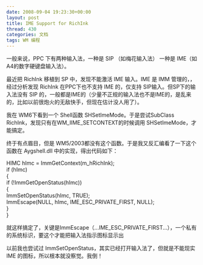 ```yaml
---
date: 2008-09-04 19:23:30+00:00
layout: post
title: IME Support for RichInk
thread: 430
categories: 文档
tags: WM 编程
---
```


一般来说，PPC 下有两种输入法，一种是 SIP （如梅花输入法） 一种是 IME（如A4的数字硬键盘输入法）。  
  
最近把 RichInk 移植到 SP 中，发现不能激活 IME 输入。IME 是 IMM 管理的，，经过分析发现 RichInk 在PPC下也不支持 IME 的，仅支持 SIP输入。但SP下的输入法没有 SIP 的，一般都是IME的<!-- more -->（少量不正规的输入法也不是IME的，是乱来的，比如以前很炮火的无敌快手，但现在估计没人用了）。  
  
我在 WM6下看到一个 Shell函数 SHSetImeMode。于是尝试SubClass RichInk，发现只有在WM_IIME_SETCONTEXT的时候调用 SHSetImeMode，才能搞定。  
  
终于有点眉目，但是 WM5/2003都没有这个函数。于是我又反汇编看了一下这个函数在 Aygshell.dll 中的实现，得出代码如下：  
  
 HIMC hImc = ImmGetContext(m_hRichInk);  
 if (hImc)  
 {  
   if (!ImmGetOpenStatus(hImc))  
   {  
     ImmSetOpenStatus(hImc, TRUE);  
     ImmEscape(NULL, hImc, IME_ESC_PRIVATE_FIRST, NULL);  
   }  
 }  
  
就这样搞定了，关键是ImmEscape（...IME_ESC_PRIVATE_FIRST...），一个私有的系统标识，要这个才能把输入法指示图标显示出  
  
以前我也尝试过 ImmSetOpenStatus，其实已经打开输入法了，但就是不能现实 IME 的图标，所以根本就没察觉。我倒！
